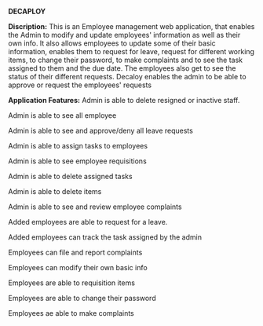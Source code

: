 **DECAPLOY**

**Discription:**
This is an Employee management web application, that enables the Admin to modify and update employees' information as well as their own info.
It also allows employees to update some of their basic information, enables them to request for leave, request for different working items, to change their password, to make complaints and to see the task assigned to them and the due date.
The employees also get to see the status of their different requests.
Decaloy enables the admin to be able to approve or request the employees' requests

**Application Features:**
Admin is able to delete resigned or inactive staff.

Admin is able to see all employee

Admin is able to see and approve/deny all leave requests

Admin is able to assign tasks to employees

Admin is able to see employee requisitions

Admin is able to delete assigned tasks

Admin is able to delete items

Admin is able to see and review employee complaints

Added employees are able to request for a leave.

Added employees can track the task assigned by the admin

Employees can file and report complaints

Employees can modify their own basic info

Employees are able to requisition items

Employees are able to change their password

Employees ae able to make complaints
